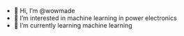 - 👋 Hi, I’m @wowmade
- 👀 I’m interested in machine learning in power electronics
- 🌱 I’m currently learning machine learning 


<!---
wowmade/wowmade is a ✨ special ✨ repository because its `README.md` (this file) appears on your GitHub profile.
You can click the Preview link to take a look at your changes.
--->
